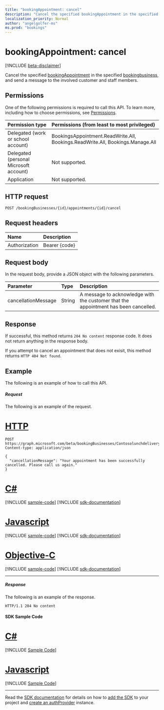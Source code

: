 ```yaml
---
title: "bookingAppointment: cancel"
description: "Cancel the specified bookingAppointment in the specified bookingbusiness, and send a message to the involved customer and staff members."
localization_priority: Normal
author: "angelgolfer-ms"
ms.prod: "bookings"
---
```


# bookingAppointment: cancel

[!INCLUDE [beta-disclaimer](../../includes/beta-disclaimer.md)]

Cancel the specified [bookingAppointment](../resources/bookingappointment.md) in the specified [bookingbusiness](../resources/bookingbusiness.md), and send a message to the involved customer and staff members.

## Permissions
One of the following permissions is required to call this API. To learn more, including how to choose permissions, see [Permissions](/graph/permissions-reference).

|Permission type      | Permissions (from least to most privileged)              |
|:--------------------|:---------------------------------------------------------|
|Delegated (work or school account) |  BookingsAppointment.ReadWrite.All, Bookings.ReadWrite.All, Bookings.Manage.All   |
|Delegated (personal Microsoft account) | Not supported.   |
|Application | Not supported.  |

## HTTP request
<!-- { "blockType": "ignored" } -->
```http
POST /bookingBusinesses/{id}/appointments/{id}/cancel

```
## Request headers
| Name       | Description|
|:---------------|:----------|
| Authorization  | Bearer {code}|

## Request body
In the request body, provide a JSON object with the following parameters.

| Parameter	   | Type	|Description|
|:---------------|:--------|:----------|
|cancellationMessage|String|A message to acknowledge with the customer that the appointment has been cancelled.|

## Response
If successful, this method returns `204 No content` response code. It does not return anything in the response body.

If you attempt to cancel an appointment that does not exisit, this method returns `HTTP 404 Not found`.

## Example
The following is an example of how to call this API.
##### Request
The following is an example of the request.

# [HTTP](#tab/http)
<!-- {
  "blockType": "request",
  "name": "bookingappointment_cancel"
}-->
```http
POST https://graph.microsoft.com/beta/bookingBusinesses/Contosolunchdelivery@M365B489948.onmicrosoft.com/appointments/AAMkADKoAAA=/cancel
Content-type: application/json

{
  "cancellationMessage": "Your appointment has been successfully cancelled. Please call us again."
}
```
# [C#](#tab/csharp)
[!INCLUDE [sample-code](../includes/snippets/csharp/bookingappointment-cancel-csharp-snippets.md)]
[!INCLUDE [sdk-documentation](../includes/snippets/snippets-sdk-documentation-link.md)]

# [Javascript](#tab/javascript)
[!INCLUDE [sample-code](../includes/snippets/javascript/bookingappointment-cancel-javascript-snippets.md)]
[!INCLUDE [sdk-documentation](../includes/snippets/snippets-sdk-documentation-link.md)]

# [Objective-C](#tab/objc)
[!INCLUDE [sample-code](../includes/snippets/objc/bookingappointment-cancel-objc-snippets.md)]
[!INCLUDE [sdk-documentation](../includes/snippets/snippets-sdk-documentation-link.md)]

---


##### Response
The following is an example of the response.
<!-- {
  "blockType": "response",
  "truncated": true,
  "@odata.type": "microsoft.graph.None"
} -->
```http
HTTP/1.1 204 No content
```
#### SDK Sample Code
# [C#](#tab/CS)
[!INCLUDE [Sample Code]( ../includes/bookingappointment_cancel-CS-snippets.md)]

# [Javascript](#tab/Javascript)
[!INCLUDE [Sample Code]( ../includes/bookingappointment_cancel-Javascript-snippets.md)]

---

Read the [SDK documentation](https://docs.microsoft.com/en-us/graph/sdks/sdks-overview) for details on how to [add the SDK](https://docs.microsoft.com/en-us/graph/sdks/sdk-installation) to your project and [create an authProvider](https://docs.microsoft.com/en-us/graph/sdks/choose-authentication-providers) instance.


<!-- uuid: 8fcb5dbc-d5aa-4681-8e31-b001d5168d79
2015-10-25 14:57:30 UTC -->
<!--
{
  "type": "#page.annotation",
  "description": "bookingAppointment: cancel",
  "keywords": "",
  "section": "documentation",
  "tocPath": "",
  "suppressions": [
    "Error: /api-reference/beta/api/bookingappointment-cancel.md:\r\n      Exception processing links.\r\n    System.ArgumentException: Link Definition was null. Link text: !INCLUDE [Sample Code]( ../includes/bookingappointment_cancel-CS-snippets.md)\r\n      at ApiDoctor.Validation.DocFile.get_LinkDestinations()\r\n      at ApiDoctor.Validation.DocSet.ValidateLinks(Boolean includeWarnings, String[] relativePathForFiles, IssueLogger issues, Boolean requireFilenameCaseMatch, Boolean printOrphanedFiles)",
    "Error: /api-reference/beta/api/bookingappointment-cancel.md:\r\n      Exception processing links.\r\n    System.ArgumentException: Link Definition was null. Link text: !INCLUDE [Sample Code]( ../includes/bookingappointment_cancel-Javascript-snippets.md)\r\n      at ApiDoctor.Validation.DocFile.get_LinkDestinations()\r\n      at ApiDoctor.Validation.DocSet.ValidateLinks(Boolean includeWarnings, String[] relativePathForFiles, IssueLogger issues, Boolean requireFilenameCaseMatch, Boolean printOrphanedFiles)",
    "Error: /api-reference/beta/api/bookingappointment-cancel.md:\r\n      Exception processing links.\r\n    System.ArgumentException: Link Definition was null. Link text: !INCLUDE [beta-disclaimer](../../includes/beta-disclaimer.md)\r\n      at ApiDoctor.Validation.DocFile.get_LinkDestinations()\r\n      at ApiDoctor.Validation.DocSet.ValidateLinks(Boolean includeWarnings, String[] relativePathForFiles, IssueLogger issues, Boolean requireFilenameCaseMatch, Boolean printOrphanedFiles)"
  ]
}
-->

